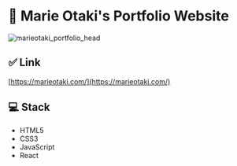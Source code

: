 # 👋 Marie Otaki's Portfolio Website

![marieotaki_portfolio_head](https://user-images.githubusercontent.com/33252783/75931878-f2996d00-5e2a-11ea-9307-f73631d8a4e7.png)

## ✅ Link

[https://marieotaki.com/](https://marieotaki.com/)

## 💻 Stack

- HTML5
- CSS3
- JavaScript
- React
